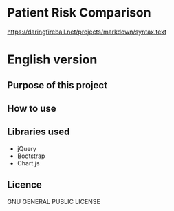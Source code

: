 # Patient Risk Comparison
https://daringfireball.net/projects/markdown/syntax.text
<h1>English version </h1>
<h2>Purpose of this project</h2>
<p></p>

<h2>How to use</h2>
<p></p>

<h2></h2>
<p></p>

<h2>Libraries used</h2>
<ul>
  <li>jQuery</li>
  <li>Bootstrap</li>
  <li>Chart.js</li>
</ul>

<h2>Licence</h2>
<p>GNU GENERAL PUBLIC LICENSE</p>
